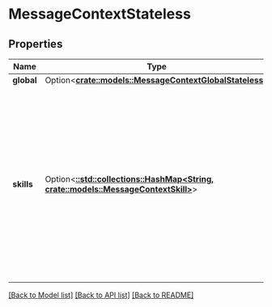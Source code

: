 # MessageContextStateless

## Properties

Name | Type | Description | Notes
------------ | ------------- | ------------- | -------------
**global** | Option<[**crate::models::MessageContextGlobalStateless**](MessageContextGlobalStateless.md)> |  | [optional]
**skills** | Option<[**::std::collections::HashMap<String, crate::models::MessageContextSkill>**](MessageContextSkill.md)> | Information specific to particular skills used by the assistant.  **Note:** Currently, only a single child property is supported, containing variables that apply to the dialog skill used by the assistant. | [optional]

[[Back to Model list]](../README.md#documentation-for-models) [[Back to API list]](../README.md#documentation-for-api-endpoints) [[Back to README]](../README.md)


